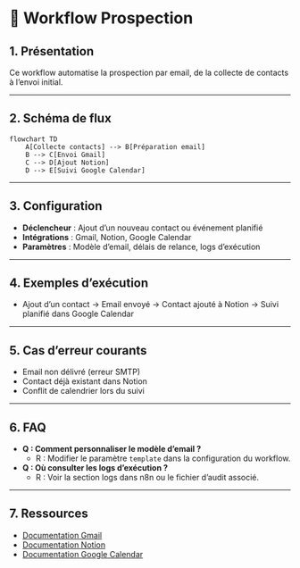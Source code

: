# 🚀 Workflow Prospection

## 1. Présentation

Ce workflow automatise la prospection par email, de la collecte de contacts à l’envoi initial.

---

## 2. Schéma de flux

```mermaid
flowchart TD
    A[Collecte contacts] --> B[Préparation email]
    B --> C[Envoi Gmail]
    C --> D[Ajout Notion]
    D --> E[Suivi Google Calendar]
```

---

## 3. Configuration

- **Déclencheur** : Ajout d’un nouveau contact ou événement planifié
- **Intégrations** : Gmail, Notion, Google Calendar
- **Paramètres** : Modèle d’email, délais de relance, logs d’exécution

---

## 4. Exemples d’exécution

- Ajout d’un contact → Email envoyé → Contact ajouté à Notion → Suivi planifié dans Google Calendar

---

## 5. Cas d’erreur courants

- Email non délivré (erreur SMTP)
- Contact déjà existant dans Notion
- Conflit de calendrier lors du suivi

---

## 6. FAQ

- **Q : Comment personnaliser le modèle d’email ?**
  - R : Modifier le paramètre `template` dans la configuration du workflow.
- **Q : Où consulter les logs d’exécution ?**
  - R : Voir la section logs dans n8n ou le fichier d’audit associé.

---

## 7. Ressources

- [Documentation Gmail](https://developers.google.com/gmail/api)
- [Documentation Notion](https://developers.notion.com/)
- [Documentation Google Calendar](https://developers.google.com/calendar/api)
